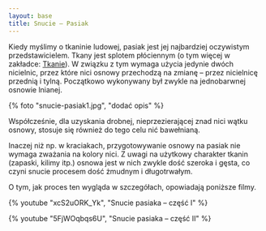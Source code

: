 ```yaml
---
layout: base
title: Snucie – Pasiak
---
```


Kiedy myślimy o tkaninie ludowej, pasiak jest jej najbardziej oczywistym przedstawicielem. Tkany jest splotem płóciennym (o tym więcej w zakładce: [Tkanie](/proces/tkanie/pasiak)). W związku z tym wymaga użycia jedynie dwóch nicielnic, przez które nici osnowy przechodzą na zmianę – przez nicielnicę przednią i tylną. Początkowo wykonywany był zwykle na jednobarwnej osnowie lnianej.

{% foto "snucie-pasiak1.jpg", "dodać opis" %}

Współcześnie, dla uzyskania drobnej, nieprzezierającej znad nici wątku osnowy, stosuje się również do tego celu nić bawełnianą.

Inaczej niż np. w kraciakach, przygotowywanie osnowy na pasiak nie wymaga zważania na kolory nici. Z uwagi na użytkowy charakter tkanin (zapaski, kilimy itp.) osnowa jest w nich zwykle dość szeroka i gęsta, co czyni snucie procesem dość żmudnym i długotrwałym.

O tym, jak proces ten wygląda w szczegółach, opowiadają poniższe filmy.

{% youtube "xcS2uORK_Yk", "Snucie pasiaka – część I" %}

{% youtube "5FjWOqbqs6U", "Snucie pasiaka – część II" %}